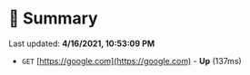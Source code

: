 # 📖 Summary
Last updated: **4/16/2021, 10:53:09 PM**

- `GET` [https://google.com](https://google.com) - **Up** (137ms)

